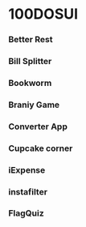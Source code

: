 # 100DOSUI


### Better Rest
### Bill Splitter
### Bookworm
### Braniy Game
### Converter App
### Cupcake corner
### iExpense 
### instafilter
### FlagQuiz 
